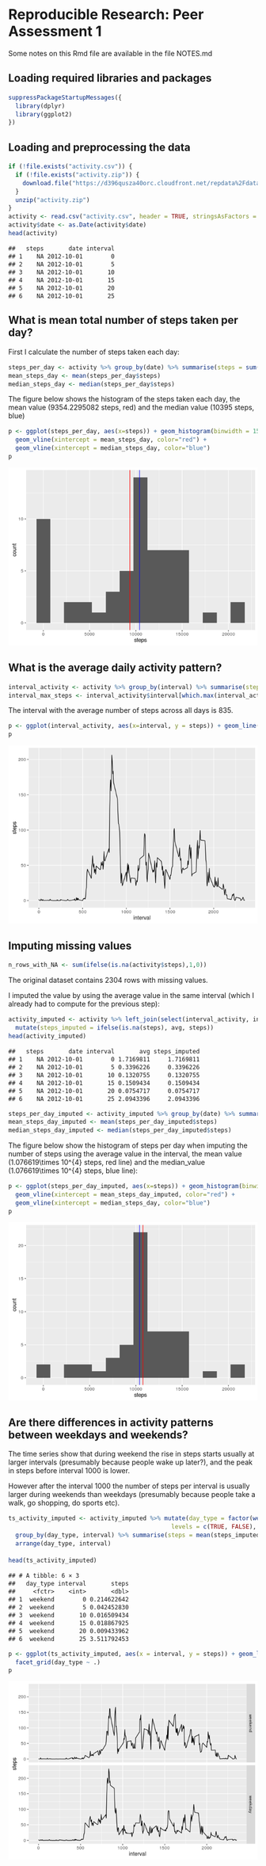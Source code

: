 # Reproducible Research: Peer Assessment 1

Some notes on this Rmd file are available in the file NOTES.md

## Loading required libraries and packages

```r
suppressPackageStartupMessages({
  library(dplyr)
  library(ggplot2)
})
```


## Loading and preprocessing the data

```r
if (!file.exists("activity.csv")) {
  if (!file.exists("activity.zip")) {
    download.file("https://d396qusza40orc.cloudfront.net/repdata%2Fdata%2Factivity.zip", "activity.zip", method = "libcurl")
  }
  unzip("activity.zip")
}
activity <- read.csv("activity.csv", header = TRUE, stringsAsFactors = FALSE)
activity$date <- as.Date(activity$date)
head(activity)
```

```
##   steps       date interval
## 1    NA 2012-10-01        0
## 2    NA 2012-10-01        5
## 3    NA 2012-10-01       10
## 4    NA 2012-10-01       15
## 5    NA 2012-10-01       20
## 6    NA 2012-10-01       25
```


## What is mean total number of steps taken per day?

First I calculate the number of steps taken each day:


```r
steps_per_day <- activity %>% group_by(date) %>% summarise(steps = sum(steps, na.rm = T))
mean_steps_day <- mean(steps_per_day$steps)
median_steps_day <- median(steps_per_day$steps)
```

The figure below shows the histogram of the steps taken each day, the mean value (9354.2295082 steps, red) and the median value (10395 steps, blue)


```r
p <- ggplot(steps_per_day, aes(x=steps)) + geom_histogram(binwidth = 1500) +
  geom_vline(xintercept = mean_steps_day, color="red") +
  geom_vline(xintercept = median_steps_day, color="blue") 
p
```

![](PA1_template_files/figure-html/steps_per_day_histogram-1.png)<!-- -->

## What is the average daily activity pattern?


```r
interval_activity <- activity %>% group_by(interval) %>% summarise(steps = mean(steps, na.rm=T))
interval_max_steps <- interval_activity$interval[which.max(interval_activity$steps)]
```

The interval with the average number of steps across all days is 835.


```r
p <- ggplot(interval_activity, aes(x=interval, y = steps)) + geom_line()
p
```

![](PA1_template_files/figure-html/avg_steps_interval-1.png)<!-- -->

## Imputing missing values


```r
n_rows_with_NA <- sum(ifelse(is.na(activity$steps),1,0))
```
The original dataset contains 2304 rows with missing values.

I imputed the value by using the average value in the same interval (which I already had to compute for the previous step):


```r
activity_imputed <- activity %>% left_join(select(interval_activity, interval, avg = steps), by = "interval") %>%
  mutate(steps_imputed = ifelse(is.na(steps), avg, steps))
head(activity_imputed)
```

```
##   steps       date interval       avg steps_imputed
## 1    NA 2012-10-01        0 1.7169811     1.7169811
## 2    NA 2012-10-01        5 0.3396226     0.3396226
## 3    NA 2012-10-01       10 0.1320755     0.1320755
## 4    NA 2012-10-01       15 0.1509434     0.1509434
## 5    NA 2012-10-01       20 0.0754717     0.0754717
## 6    NA 2012-10-01       25 2.0943396     2.0943396
```


```r
steps_per_day_imputed <- activity_imputed %>% group_by(date) %>% summarise(steps = sum(steps_imputed))
mean_steps_day_imputed <- mean(steps_per_day_imputed$steps)
median_steps_day_imputed <- median(steps_per_day_imputed$steps)
```

The figure below show the histogram of steps per day when imputing the number of steps using the average value in the interval,
the mean value (1.076619\times 10^{4} steps, red line) and the median_value (1.076619\times 10^{4} steps, blue line):


```r
p <- ggplot(steps_per_day_imputed, aes(x=steps)) + geom_histogram(binwidth = 1500) +
  geom_vline(xintercept = mean_steps_day_imputed, color="red") +
  geom_vline(xintercept = median_steps_day, color="blue") 
p
```

![](PA1_template_files/figure-html/steps_per_day_imputed_histogram-1.png)<!-- -->

## Are there differences in activity patterns between weekdays and weekends?

The time series show that during weekend the rise in steps starts usually at larger intervals
(presumably because people wake up later?), and the peak in steps before interval 1000 is lower.

However after the interval 1000 the number of steps per interval is usually larger during weekends
than weekdays (presumably because people take a walk, go shopping, do sports etc).


```r
ts_activity_imputed <- activity_imputed %>% mutate(day_type = factor(weekdays(date) %in% c("Saturday","Sunday"), 
                                              levels = c(TRUE, FALSE), labels = c("weekend","weekday"))) %>%
  group_by(day_type, interval) %>% summarise(steps = mean(steps_imputed)) %>% ungroup() %>%
  arrange(day_type, interval)

head(ts_activity_imputed)
```

```
## # A tibble: 6 × 3
##   day_type interval       steps
##     <fctr>    <int>       <dbl>
## 1  weekend        0 0.214622642
## 2  weekend        5 0.042452830
## 3  weekend       10 0.016509434
## 4  weekend       15 0.018867925
## 5  weekend       20 0.009433962
## 6  weekend       25 3.511792453
```


```r
p <- ggplot(ts_activity_imputed, aes(x = interval, y = steps)) + geom_line() + 
  facet_grid(day_type ~ .)
p
```

![](PA1_template_files/figure-html/average_activity_date_day_type-1.png)<!-- -->
